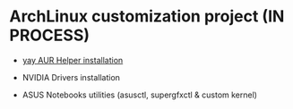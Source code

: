 # ArchLinux customization project (IN PROCESS)

- [yay AUR Helper installation](https://github.com/iWas-Coder/wasymatieh/blob/main/ArchLinux/yay_installation.md)

- NVIDIA Drivers installation

- ASUS Notebooks utilities (asusctl, supergfxctl & custom kernel)
